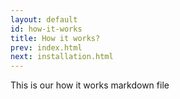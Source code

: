 ```yaml
---
layout: default
id: how-it-works
title: How it works?
prev: index.html
next: installation.html
---
```


This is our how it works markdown file
